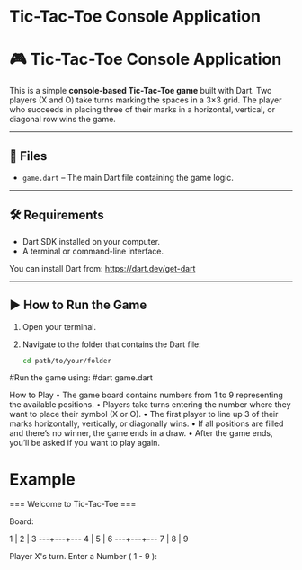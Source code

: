 # Tic-Tac-Toe Console Application
# 🎮 Tic-Tac-Toe Console Application

This is a simple **console-based Tic-Tac-Toe game** built with Dart. Two players (X and O) take turns marking the spaces in a 3×3 grid. The player who succeeds in placing three of their marks in a horizontal, vertical, or diagonal row wins the game.

---

## 📁 Files

- `game.dart` – The main Dart file containing the game logic.

---

## 🛠 Requirements

- Dart SDK installed on your computer.
- A terminal or command-line interface.

You can install Dart from: https://dart.dev/get-dart

---

## ▶️ How to Run the Game

1. Open your terminal.

2. Navigate to the folder that contains the Dart file:

   ```bash
   cd path/to/your/folder

#Run the game using:
#dart game.dart

  How to Play
	•	The game board contains numbers from 1 to 9 representing the available positions.
	•	Players take turns entering the number where they want to place their symbol (X or O).
	•	The first player to line up 3 of their marks horizontally, vertically, or diagonally wins.
	•	If all positions are filled and there’s no winner, the game ends in a draw.
	•	After the game ends, you’ll be asked if you want to play again.

# Example
 === Welcome to Tic-Tac-Toe ===

Board:

 1 | 2 | 3
---+---+---
 4 | 5 | 6
---+---+---
 7 | 8 | 9

Player X's turn.
Enter a Number ( 1 - 9 ):
